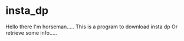 # insta_dp
Hello there I'm horseman.....
This is a program to download insta dp
Or retrieve some info.....

